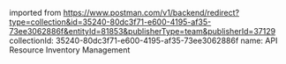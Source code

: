 imported from https://www.postman.com/v1/backend/redirect?type=collection&id=35240-80dc3f71-e600-4195-af35-73ee3062886f&entityId=81853&publisherType=team&publisherId=37129
collectionId: 35240-80dc3f71-e600-4195-af35-73ee3062886f
name: API Resource Inventory Management